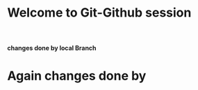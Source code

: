 # Welcome to Git-Github session
<br/>

<h4>changes done by local Branch </h4>

<h1>Again changes done by </h1>
